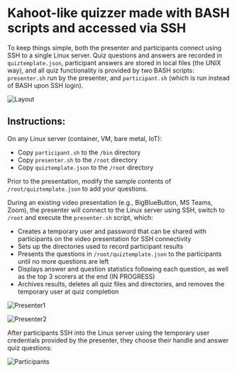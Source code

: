 # Kahoot-like quizzer made with BASH scripts and accessed via SSH

To keep things simple, both the presenter and participants connect using SSH to a single Linux server. Quiz questions and answers are recorded in `quiztemplate.json`, participant answers are stored in local files (the UNIX way), and all quiz functionality is provided by two BASH scripts: `presenter.sh` run by the presenter, and `participant.sh` (which is run instead of BASH upon SSH login).

![Layout](https://github.com/jasoneckert/SSHquiz/blob/main/docs/layout.png?raw=true)

## Instructions:
On any Linux server (container, VM, bare metal, IoT):
- Copy `participant.sh` to the `/bin` directory
- Copy `presenter.sh` to the `/root` directory
- Copy `quiztemplate.json` to the `/root` directory

Prior to the presentation, modify the sample contents of `/root/quiztemplate.json` to add your questions.

During an existing video presentation (e.g., BigBlueButton, MS Teams, Zoom), the presenter will connect to the Linux server using SSH, switch to `/root` and execute the `presenter.sh` script, which:
- Creates a temporary user and password that can be shared with participants on the video presentation for SSH connectivity
- Sets up the directories used to record participant results
- Presents the questions in `/root/quiztemplate.json` to the participants until no more questions are left
- Displays answer and question statistics following each question, as well as the top 3 scorers at the end (IN PROGRESS)
- Archives results, deletes all quiz files and directories, and removes the temporary user at quiz completion

![Presenter1](https://github.com/jasoneckert/SSHquiz/blob/main/docs/presenter1.png?raw=true)

![Presenter2](https://github.com/jasoneckert/SSHquiz/blob/main/docs/presenter2.png?raw=true)

After participants SSH into the Linux server using the temporary user credentials provided by the presenter, they choose their handle and answer quiz questions:

![Participants](https://github.com/jasoneckert/SSHquiz/blob/main/docs/participants.png?raw=true)

